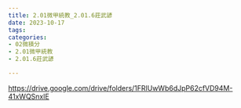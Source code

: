 ```yaml
---
title: 2.01微甲統教_2.01.6莊武諺
date: 2023-10-17
tags: 
categories:
- 02微積分
- 2.01微甲統教
- 2.01.6莊武諺

---
```

https://drive.google.com/drive/folders/1FRlUwWb6dJpP62cfVD94M-41xWQSnxlE
